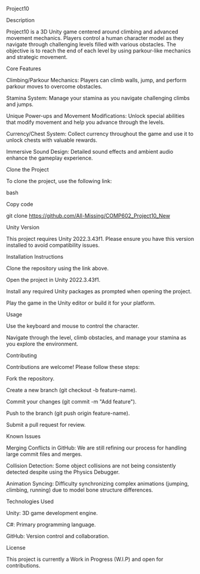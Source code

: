 Project10

Description

Project10 is a 3D Unity game centered around climbing and advanced movement mechanics. Players control a human character model as they navigate through challenging levels filled with various obstacles. The objective is to reach the end of each level by using parkour-like mechanics and strategic movement.

Core Features

Climbing/Parkour Mechanics: Players can climb walls, jump, and perform parkour moves to overcome obstacles.

Stamina System: Manage your stamina as you navigate challenging climbs and jumps.

Unique Power-ups and Movement Modifications: Unlock special abilities that modify movement and help you advance through the levels.

Currency/Chest System: Collect currency throughout the game and use it to unlock chests with valuable rewards.

Immersive Sound Design: Detailed sound effects and ambient audio enhance the gameplay experience.

Clone the Project

To clone the project, use the following link:

bash

Copy code

git clone https://github.com/All-Missing/COMP602_Project10_New

Unity Version

This project requires Unity 2022.3.43f1. Please ensure you have this version installed to avoid compatibility issues.


Installation Instructions

Clone the repository using the link above.

Open the project in Unity 2022.3.43f1.

Install any required Unity packages as prompted when opening the project.

Play the game in the Unity editor or build it for your platform.


Usage

Use the keyboard and mouse to control the character.

Navigate through the level, climb obstacles, and manage your stamina as you explore the environment.

Contributing

Contributions are welcome! Please follow these steps:


Fork the repository.

Create a new branch (git checkout -b feature-name).

Commit your changes (git commit -m "Add feature").

Push to the branch (git push origin feature-name).

Submit a pull request for review.

Known Issues

Merging Conflicts in GitHub: We are still refining our process for handling large commit files and merges.

Collision Detection: Some object collisions are not being consistently detected despite using the Physics Debugger.

Animation Syncing: Difficulty synchronizing complex animations (jumping, climbing, running) due to model bone structure differences.


Technologies Used

Unity: 3D game development engine.

C#: Primary programming language.

GitHub: Version control and collaboration.

License

This project is currently a Work in Progress (W.I.P) and open for contributions.
